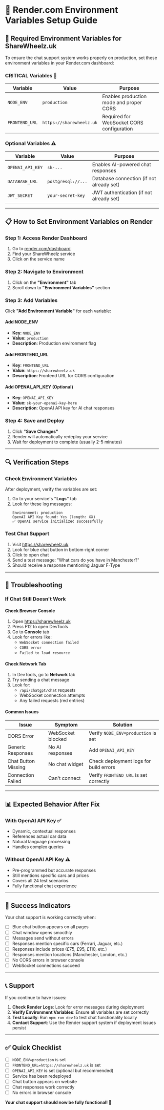 # 🚀 Render.com Environment Variables Setup Guide

## 🔧 Required Environment Variables for ShareWheelz.uk

To ensure the chat support system works properly on production, set these environment variables in your Render.com dashboard:

### **CRITICAL Variables** 🚨

| Variable | Value | Purpose |
|----------|-------|---------|
| `NODE_ENV` | `production` | Enables production mode and proper CORS |
| `FRONTEND_URL` | `https://sharewheelz.uk` | Required for WebSocket CORS configuration |

### **Optional Variables** ⚠️

| Variable | Value | Purpose |
|----------|-------|---------|
| `OPENAI_API_KEY` | `sk-...` | Enables AI-powered chat responses |
| `DATABASE_URL` | `postgresql://...` | Database connection (if not already set) |
| `JWT_SECRET` | `your-secret-key` | JWT authentication (if not already set) |

---

## 📋 How to Set Environment Variables on Render

### **Step 1: Access Render Dashboard**
1. Go to [render.com/dashboard](https://render.com/dashboard)
2. Find your ShareWheelz service
3. Click on the service name

### **Step 2: Navigate to Environment**
1. Click on the **"Environment"** tab
2. Scroll down to **"Environment Variables"** section

### **Step 3: Add Variables**
Click **"Add Environment Variable"** for each variable:

#### **Add NODE_ENV**
- **Key**: `NODE_ENV`
- **Value**: `production`
- **Description**: Production environment flag

#### **Add FRONTEND_URL**
- **Key**: `FRONTEND_URL`
- **Value**: `https://sharewheelz.uk`
- **Description**: Frontend URL for CORS configuration

#### **Add OPENAI_API_KEY (Optional)**
- **Key**: `OPENAI_API_KEY`
- **Value**: `sk-your-openai-key-here`
- **Description**: OpenAI API key for AI chat responses

### **Step 4: Save and Deploy**
1. Click **"Save Changes"**
2. Render will automatically redeploy your service
3. Wait for deployment to complete (usually 2-5 minutes)

---

## 🔍 Verification Steps

### **Check Environment Variables**
After deployment, verify the variables are set:

1. Go to your service's **"Logs"** tab
2. Look for these log messages:
   ```
   Environment: production
   OpenAI API Key found: Yes (length: XX)
   ✅ OpenAI service initialized successfully
   ```

### **Test Chat Support**
1. Visit https://sharewheelz.uk
2. Look for blue chat button in bottom-right corner
3. Click to open chat
4. Send a test message: "What cars do you have in Manchester?"
5. Should receive a response mentioning Jaguar F-Type

---

## 🚨 Troubleshooting

### **If Chat Still Doesn't Work**

#### **Check Browser Console**
1. Open https://sharewheelz.uk
2. Press F12 to open DevTools
3. Go to **Console** tab
4. Look for errors like:
   - `WebSocket connection failed`
   - `CORS error`
   - `Failed to load resource`

#### **Check Network Tab**
1. In DevTools, go to **Network** tab
2. Try sending a chat message
3. Look for:
   - `/api/chatgpt/chat` requests
   - WebSocket connection attempts
   - Any failed requests (red entries)

#### **Common Issues**

| Issue | Symptom | Solution |
|-------|---------|----------|
| CORS Error | WebSocket blocked | Verify `NODE_ENV=production` is set |
| Generic Responses | No AI responses | Add `OPENAI_API_KEY` |
| Chat Button Missing | No chat widget | Check deployment logs for build errors |
| Connection Failed | Can't connect | Verify `FRONTEND_URL` is set correctly |

---

## 📊 Expected Behavior After Fix

### **With OpenAI API Key** ✅
- Dynamic, contextual responses
- References actual car data
- Natural language processing
- Handles complex queries

### **Without OpenAI API Key** ⚠️
- Pre-programmed but accurate responses
- Still mentions specific cars and prices
- Covers all 24 test scenarios
- Fully functional chat experience

---

## 🎯 Success Indicators

Your chat support is working correctly when:

- [ ] Blue chat button appears on all pages
- [ ] Chat window opens smoothly
- [ ] Messages send without errors
- [ ] Responses mention specific cars (Ferrari, Jaguar, etc.)
- [ ] Responses include prices (£75, £95, £110, etc.)
- [ ] Responses mention locations (Manchester, London, etc.)
- [ ] No CORS errors in browser console
- [ ] WebSocket connections succeed

---

## 📞 Support

If you continue to have issues:

1. **Check Render Logs**: Look for error messages during deployment
2. **Verify Environment Variables**: Ensure all variables are set correctly
3. **Test Locally**: Run `npm run dev` to test chat functionality locally
4. **Contact Support**: Use the Render support system if deployment issues persist

---

## ✅ Quick Checklist

- [ ] `NODE_ENV=production` is set
- [ ] `FRONTEND_URL=https://sharewheelz.uk` is set
- [ ] `OPENAI_API_KEY` is set (optional but recommended)
- [ ] Service has been redeployed
- [ ] Chat button appears on website
- [ ] Chat responses work correctly
- [ ] No errors in browser console

**Your chat support should now be fully functional! 🎉**
